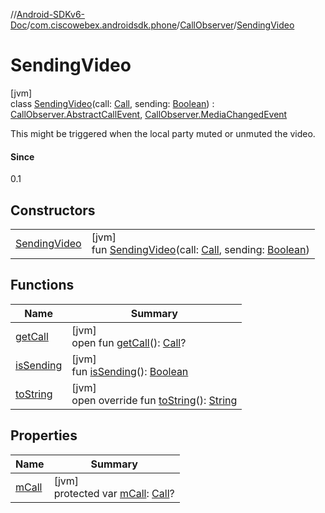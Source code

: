 //[Android-SDKv6-Doc](../../../../index.md)/[com.ciscowebex.androidsdk.phone](../../index.md)/[CallObserver](../index.md)/[SendingVideo](index.md)

# SendingVideo

[jvm]\
class [SendingVideo](index.md)(call: [Call](../../-call/index.md), sending: [Boolean](https://kotlinlang.org/api/latest/jvm/stdlib/kotlin/-boolean/index.html)) : [CallObserver.AbstractCallEvent](../-abstract-call-event/index.md), [CallObserver.MediaChangedEvent](../-media-changed-event/index.md)

This might be triggered when the local party muted or unmuted the video.

#### Since

0.1

## Constructors

| | |
|---|---|
| [SendingVideo](-sending-video.md) | [jvm]<br>fun [SendingVideo](-sending-video.md)(call: [Call](../../-call/index.md), sending: [Boolean](https://kotlinlang.org/api/latest/jvm/stdlib/kotlin/-boolean/index.html)) |

## Functions

| Name | Summary |
|---|---|
| [getCall](../-abstract-call-event/get-call.md) | [jvm]<br>open fun [getCall](../-abstract-call-event/get-call.md)(): [Call](../../-call/index.md)? |
| [isSending](is-sending.md) | [jvm]<br>fun [isSending](is-sending.md)(): [Boolean](https://kotlinlang.org/api/latest/jvm/stdlib/kotlin/-boolean/index.html) |
| [toString](to-string.md) | [jvm]<br>open override fun [toString](to-string.md)(): [String](https://kotlinlang.org/api/latest/jvm/stdlib/kotlin/-string/index.html) |

## Properties

| Name | Summary |
|---|---|
| [mCall](../-abstract-call-event/m-call.md) | [jvm]<br>protected var [mCall](../-abstract-call-event/m-call.md): [Call](../../-call/index.md)? |
